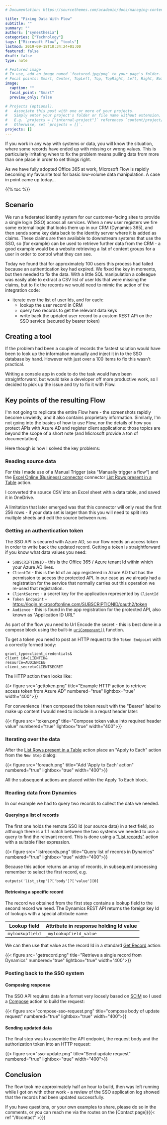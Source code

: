 ```yaml
---
# Documentation: https://sourcethemes.com/academic/docs/managing-content/

title: "Fixing Data With Flow"
subtitle: ""
summary: ""
authors: ["synesthesia"]
categories: ["Technology"]
tags: ["Microsoft Flow", "tools"]
lastmod: 2019-09-18T10:34:24+01:00
featured: false
draft: false
type: note

# Featured image
# To use, add an image named `featured.jpg/png` to your page's folder.
# Focal points: Smart, Center, TopLeft, Top, TopRight, Left, Right, BottomLeft, Bottom, BottomRight.
image:
  caption: ""
  focal_point: "Smart"
  preview_only: false

# Projects (optional).
#   Associate this post with one or more of your projects.
#   Simply enter your project's folder or file name without extension.
#   E.g. `projects = ["internal-project"]` references `content/project/deep-learning/index.md`.
#   Otherwise, set `projects = []`.
projects: []
---
```

If you work in any way with systems or data, you will know the situation, where some records have ended up with missing or wrong values. This is particularly irritating when to fix the problem means pulling data from more than one place in order to set things right.

As we have fully adopted Office 365 at work, Microsoft Flow is rapidly becoming my favourite tool for basic low-volume data manipulation. A case in point came up today...

{{% toc %}}

## Scenario
We run a federated identity system for our customer-facing sites to provide a single login (SSO) across all services. When a new user registers we fire some external logic that looks them up in our CRM (Dynamics 365), and then sends some key data back to the identity server where it is added as claims. These claims are then available to downstream systems that use the SSO, so (for example) can be used to retrieve further data from the CRM - a good example would be a website retrieving a list of content groups for a user in order to control what they can see.

Today we found that for approximately 100 users this process had failed because an authentication key had expired. We fixed the key in moments, but then needed to fix the data. With a little SQL manipulation a colleague was easily able to extract a CSV list of user Ids that were missing the claims, but to fix the records we would need to mimic the action of the integration code:

* iterate over the list of user Ids, and for each: 
  * lookup the user record in CRM
  * query two records to get the relevant data keys
  * write back the updated user record to a custom REST APi on the SSO service (secured by bearer token)

## Creating a tool

If the problem had been a couple of records the fastest solution would have been to look up the information manually and inject it in to the SSO database by hand. However with just over a 100 items to fix this wasn't practical.

Writing a console app in code to do the task would have been straightforward, but would take a developer off more productive work, so I decided to pick up the issue and try to fix it with Flow.

## Key points of the resulting Flow

I'm not going to replicate the entire Flow here - the screenshots rapidly become unwieldy, and it also contains proprietary information. Similarly, I'm not going into the basics of how to use Flow, nor the details of how you protect APIs with Azure AD and register client applications: those topics are beyond the scope of a short note (and Microsoft provide a ton of documentation). 

Here though is how I solved the key problems:

### Reading source data

For this I made use of a Manual Trigger (aka "Manually trigger a flow")  and the [Excel Online (Business) connector](https://docs.microsoft.com/en-us/connectors/excelonlinebusiness/) connector [List Rows present in a Table](https://docs.microsoft.com/en-us/connectors/excelonlinebusiness/#list-rows-present-in-a-table) action.

I converted the source CSV into an Excel sheet with a data table, and saved it in OneDrive.

A limitation that later emerged was that this connector will only read the first 256 rows - if your data set is larger than this you will need to split into multiple sheets and edit the source between runs.

### Getting an authentication token

The SSO API is secured with Azure AD, so our flow needs an access token in order to write back the updated record. Getting a token is straightforward if you know what data values you need:

* `SUBSCRIPTIONID` - this is the Office 365 / Azure tenant Id within which your Azure AD lives.
* `ClientId` - this is the Id of an app registered in Azure AD that has the permission to access the protected API. In our case as we already had a registration for the service that normally carries out this operation we re-used that registration.
* `ClientSecret` - a secret key for the application represented by `ClientId`
* `Token Endpoint` - https://login.microsoftonline.com/SUBSCRIPTIONID/oauth2/token
* `Audience` - this is found in the app registration for the protected API, also known as "Application ID URL" 

As part of the flow you need to Url Encode the secret - this is best done in a compose block using the built-in [`uriComponent()`](https://docs.microsoft.com/en-us/azure/logic-apps/workflow-definition-language-functions-reference#uriComponent) function.

To get a token you need to post an HTTP request to the `Token Endpoint` with a correctly formed body:

```
grant_type=client_credentials&
client_id=CLIENTID&
resource=AUDIENCE&
client_secret=CLIENTSECRET
```
The HTTP action then looks like:

{{< figure src="gettoken.png" title="Example HTTP action to retrieve access token from Azure AD" numbered="true" lightbox="true" width="400">}}

For convenience I then composed the token result with the "Bearer" label to make up content I would need to include in a requst header later:

{{< figure src="token.png" title="Compose token value into required header value" numbered="true" lightbox="true" width="400">}}

### Iterating over the data

After the [List Rows present in a Table](https://docs.microsoft.com/en-us/connectors/excelonlinebusiness/#list-rows-present-in-a-table) action place an "Apply to Each" action from the `New Step` dialog:

{{< figure src="foreach.png" title="Add 'Apply to Each' action" numbered="true" lightbox="true" width="400">}}

All the subsequent actions are placed within the Apply To Each block.

### Reading data from Dynamics

In our example we had to query two records to collect the data we needed.

#### Querying a list of records

The first one holds the remote SSO Id (our source data) in a text field, so although there is a 1:1 match between the two systems we needed to use a query to find the relevant record. This is done using a ["List records"](https://docs.microsoft.com/en-us/connectors/dynamicscrmonline/#list-records) action with a suitable filter expression.

{{< figure src="listrecords.png" title="Query list of records in Dynamics" numbered="true" lightbox="true" width="400">}}


Because this action returns an array of records, in subsequent processing remember to select the first record, e.g. 

```
outputs('list_step')?['body']?['value'][0]
```

#### Retrieving a specific record

The record we obtained from the first step contains a lookup field to the second record we need. The  Dynamics REST API returns the foreign key Id of lookups with a special attribute name:

| Lookup field    | Attribute in response holding Id value |
| ----------------| ---------------------------------------|
| `mylookupfield` | `_mylookupfield_value`                 |

We can then use that value as the record Id in a standard [Get Record](https://docs.microsoft.com/en-us/connectors/dynamicscrmonline/#get-record) action:

{{< figure src="getrecord.png" title="Retrieve a single record from Dynamics" numbered="true" lightbox="true" width="400">}}

### Posting back to the SSO system

#### Composing response

The SSO API requires data in a format very loosely based on [SCIM](http://www.simplecloud.info/) so I used a [Compose](https://docs.microsoft.com/en-us/flow/data-operations#use-the-compose-action) action to build the request:

{{< figure src="compose-sso-request.png" title="compose body of update request" numbered="true" lightbox="true" width="400">}}

#### Sending updated data

The final step was to assemble the API endpoint, the request body and the authorization token into an HTTP request:

{{< figure src="sso-update.png" title="Send update request" numbered="true" lightbox="true" width="400">}}


## Conclusion

The flow took me approximately half an hour to build, then was left running while I got on with other work - a review of the SSO application log showed that the records had been updated successfully.

If you have questions, or your own examples to share, please do so in the comments, or you can reach me via the routes on the [Contact page]({{< ref "/#contact" >}})
